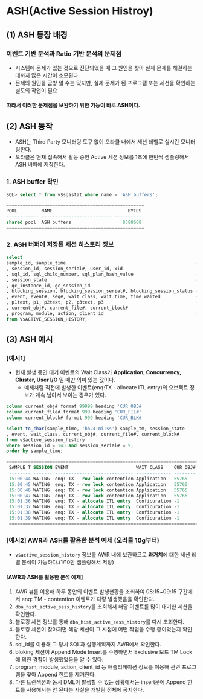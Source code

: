 # ASH(Active Session Histroy)
## (1) ASH 등장 배경 
### 이벤트 기반 분석과 Ratio 기반 분석의 문제점
- 시스템에 문제가 있는 것으로 진단되었을 때 그 원인을 찾아 실제 문제를 해결하는 데까지 많은 시간이 소모된다.
- 문제의 원인을 금방 알 수는 있지만, 실제 문제가 된 프로그램 또는 세션을 확인하는 별도의 작업이 필요
#### 따라서 이러한 문제점을 보완하기 위한 기능이 바로 ASH이다.
## (2) ASH 동작
- ASH는 Third Party 모니터링 도구 없이 오라클 내에서 세션 레벨로 실시간 모니터링한다.
- 오라클은 현재 접속해서 활동 중인 Active 세션 정보를 1초에 한번씩 샘플링해서 ASH 버퍼에 저장한다.
### 1. ASH buffer 확인
```sql
SQL> select * from v$sgastat where name = 'ASH buffers';

===================================================
POOL         NAME                            BYTES
------------ -------------------------- ----------
shared pool  ASH buffers                   8388608
===================================================
```
### 2. ASH 버퍼에 저장된 세션 히스토리 정보
```sql
select 
sample_id, sample_time                                                --① 샘플링이 일어난 시간과 샘플 ID
, session_id, session_serial#, user_id, xid                           --② 세션정보, User명, 트랜잭션ID
, sql_id, sql_child_number, sql_plan_hash_value                       --③ 수행 중 SQL 정보
, session_state                                                       --④ 현재 세션의 상태 정보. 'ON CPU' 또는 'WAITING'
, qc_instance_id, gc_session_id                                       --⑤ 병렬 Slave 세션일 때, 쿼리 코디네이터(QC) 정보를 찾을 수 있게 함
, blocking_session, blocking_session_serial#, blocking_session_status --⑥ 현재 세션의 진행을 막고 있는(=블로킹) 세션 정보
, event, event#, seq#, wait_class, wait_time, time_waited             --⑦ 현재 발생 중인 대기 이벤트 정보
, p1text, p1, p2text, p2, p3text, p3                                  --⑧ 현재 발생 중인 대기 이벤트의 파라미터 정보
, current_obj#, current_file#, current_block#                         --⑨ 해당 세션이 현재 참조하고 있는 오브젝트 정보 / V$session 뷰에  있는 row_wait_obj#, row_wait_file#, row_wait_block# 컬럼을 가져온 것
, program, module, action, client_id                                  --⑩ 애플리케이션 정보
from V$ACTIVE_SESSION_HISTORY;
```
## (3) ASH 예시
### [예시1]
- 현재 발생 중인 대기 이벤트의 Wait Class가 **Application, Concurrency, Cluster, User I/O** 일 때만 의미 있는 값이다.
    - 예제처럼 직전에 발생한 이벤트(enq:TX - allocate ITL entry)의 오브젝트 정보가 계속 남아서 보이는 경우가 있다.
    
```sql
column current_obj# format 99999 heading 'CUR_OBJ#' 
column current_file# format 999 heading 'CUR_FIL#' 
column current_block# format 999 heading 'CUR_BLK#' 

select to_char(sample_time, 'hh24:mi:ss') sample_tm, session_state 
, event, wait_class, current_obj#, current_file#, current_block# 
from v$active_session_history 
where session_id = 143 and session_serial# = 9; 
order by sample_time;
```
```sql
========================================================================================
 SAMPLE_T SESSION EVENT                         WAIT_CLASS    CUR_OBJ# EUR_FIL# CUR_CLK#
 -------- ------- ----------------------------- ------------- -------- -------- --------
 15:00:44 WATING  enq: TX - row lock contention Application   55765    4        476
 15:00:45 WATING  enq: TX - row lock contention Application   55765    4        476
 15:00:46 WATING  enq: TX - row lock contention Application   55765    4        476
 15:00:47 WATING  enq: TX - row lock contention Application   55765    4        476
 15:01:36 WATING  enq: TX - allocate ITL entry  Conficuration -1       4        476
 15:01:37 WATING  enq: TX - allocate ITL entry  Conficuration -1       4        476
 15:01:38 WATING  enq: TX - allocate ITL entry  Conficuration -1       4        476
 15:01:39 WATING  enq: TX - allocate ITL entry  Conficuration -1       4   
 ========================================================================================
```     
### [예시2] AWR과 ASH를 활용한 분석 예제 (오라클 10g부터)
- `v$active_session_history` 정보를 AWR 내에 보관하므로 **과거치**에 대한 세션 레벨 분석이 가능하다.(1/10만 샘플링해서 저장)
#### [AWR과 ASH를 활용한 분석 예제]
1. AWR 뷰를 이용해 하루 동안의 이벤트 발생현황을 조회하여 08:15~09:15 구간에서 enq: TM - contention 이벤트가 다량 발생했음을 확인한다.
2. `dba_hist_active_sess_history`를 조회해서 해당 이벤트를 많이 대기한 세션을 확인한다.
3. 블로킹 세션 정보를 통해 `dba_hist_active_sess_history`를 다시 조회한다.
4. 블로킹 세션이 찾아지면 해당 세션이 그 시점에 어떤 작업을 수행 중이었는지 확인한다.
5. sql_id를 이용해 그 당시 SQL과 실행계획까지 AWR에서 확인한다.
6. bloking 세션이 Append Mode Insert를 수행하면서 Exclusive 모드 TM Lock에 의한 경합이 발생했었음을 알 수 있다.
4. program, module, action, client_id 등 애플리케이션 정보를 이용해 관련 프로그램을 찾아 Append 힌트를 제거한다.
8. 다른 트랜잭션과 동시 DML이 발생할 수 있는 상황에서는 insert문에 Append 힌트를 사용해서는 안 된다는 사실을 개발팀 전체에 공지한다.